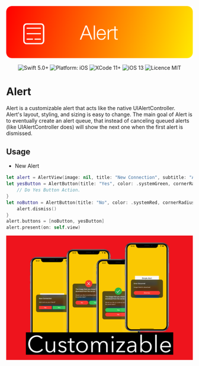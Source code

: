 <div align = "center">
<img src="Assets/Logo.png" width="700" />
</div>

<p align="center">
<img src="https://img.shields.io/badge/Swift-5%2B-brightgreen.svg" alt="Swift 5.0+"/>
<img src="https://img.shields.io/badge/platform-iOS-brightgreen.svg" alt="Platform: iOS"/>
<img src="https://img.shields.io/badge/Xcode-11%2B-brightgreen.svg" alt="XCode 11+"/>
<img src="https://img.shields.io/badge/iOS-13%2B-brightgreen.svg" alt="iOS 13"/>
<img src="https://img.shields.io/badge/licence-MIT-lightgray.svg" alt="Licence MIT"/>
</a>
</p>

# Alert

Alert is a customizable alert that acts like the native UIAlertController.  
Alert's layout, styling, and sizing is easy to change.
The main goal of Alert is to eventually create an alert queue, that instead of canceling
queued alerts (like UIAlertController does) will show the next one when the first alert is dismissed.

## Usage

- New Alert

```swift
let alert = AlertView(image: nil, title: "New Connection", subtitle: "Add Josh as your friend?")
let yesButton = AlertButton(title: "Yes", color: .systemGreen, cornerRadius: 20) { button in
    // Do Yes Button Action.
}
let noButton = AlertButton(title: "No", color: .systemRed, cornerRadius: 20) { button in
    alert.dismiss()
}
alert.buttons = [noButton, yesButton]
alert.present(on: self.view)
```

<div align = "center">
<img src="Assets/example.png" width="1000" />
</div>
